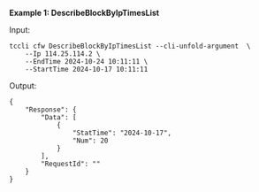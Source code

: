**Example 1: DescribeBlockByIpTimesList**



Input: 

```
tccli cfw DescribeBlockByIpTimesList --cli-unfold-argument  \
    --Ip 114.25.114.2 \
    --EndTime 2024-10-24 10:11:11 \
    --StartTime 2024-10-17 10:11:11
```

Output: 
```
{
    "Response": {
        "Data": [
            {
                "StatTime": "2024-10-17",
                "Num": 20
            }
        ],
        "RequestId": ""
    }
}
```

